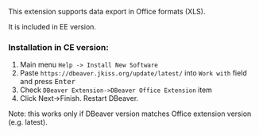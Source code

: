 This extension supports data export in Office formats (XLS).

It is included in EE version.

### Installation in CE version:
1. Main menu `Help -> Install New Software`
2. Paste `https://dbeaver.jkiss.org/update/latest/` into `Work with` field and press <kbd>Enter</kbd>
3. Check `DBeaver Extension->DBeaver Office Extension` item
4. Click Next->Finish. Restart DBeaver.

Note: this works only if DBeaver version matches Office extension version (e.g. latest).